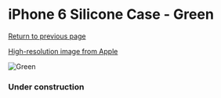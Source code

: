 # iPhone 6 Silicone Case - Green

[Return to previous page](/iphone_6)

[High-resolution image from Apple](https://store.storeimages.cdn-apple.com/8756/as-images.apple.com/is/MGXU2?wid=4500&hei=4500&fmt=png)

<div style="width: 384px"><img src="/everypreview/MGXU2.png" alt="Green"></div>

### Under construction
